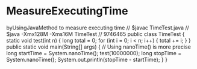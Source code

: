 # MeasureExecutingTime
byUsingJavaMethod to measure executing time
// $javac TimeTest.java
// $java -Xmx128M -Xms16M TimeTest
// 9746465
public class TimeTest {
   static void test(int n) {
      long total = 0;
      for (int i = 0; i < n; i++) {
         total += i;
      }
   }
   public static void main(String[] args) {
      // Using nanoTime() is more precise
      long startTime = System.nanoTime();
      test(10000000); 
      long stopTime = System.nanoTime();
      System.out.println(stopTime - startTime);
   }
}
